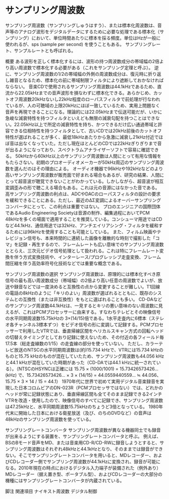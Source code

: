 # サンプリング周波数

サンプリング周波数（サンプリングしゅうはすう）、または標本化周波数は、音声等のアナログ波形をデジタルデータにするために必要な処理である標本化（サンプリング）において、単位時間あたりに標本を採る頻度。単位はHzが一般に使われるが、sps (sample per second) を使うこともある。
サンプリングレート、サンプルレートとも呼ばれる。

概要
ある波形を正しく標本化するには、波形の持つ周波数成分の帯域幅の2倍より高い周波数で標本化する必要がある（これをサンプリング定理と呼ぶ）。
逆に、サンプリング周波数の1/2の帯域幅の外側の周波数成分は、復元時に折り返し雑音となるため、標本化の前に帯域制限フィルタにより遮断しておかなければならない。
音楽CDで使用されるサンプリング周波数は44.1kHzであるため、直流から22.05kHzまでの音声波形を損なわずに標本化できる。あらかじめ、カットオフ周波数20kHzないし22kHz程度のローパスフィルタで前処理が行なわれているが、人の可聴域の上限20kHzにほぼ一致しているため、実用上問題なく音声を再現できることになる。理論的には22.05kHzまで伝送可能だが、いかに急峻な減衰特性を持つフィルタといえども無限の減衰勾配を持つことはできない。22.05kHz以上で所定の減衰特性を持ち、かつできるだけ広い通過帯域と許容できる位相特性を持つフィルタとして、古いCDでは20kHz前後のカットオフ特性が選ばれることが多く、最低18kHzあたりから急激に減衰し21kHz付近でほぼ音は出なくなっていた。ただし現在ほとんどのCDでは22kHzぎりぎりまで音が出るようになっており、スペクトラムアナライザーソフトで容易に確認できる。
50kHzから60kHz以上のサンプリング周波数は人間にとって有用な情報をもたらさない。初期のプロオーディオメーカーが50kHz周辺のサンプリング周波数を選んだのはその理由による。
オーディオ機器で96kHzや192kHzなどのより高いサンプリング周波数が販売面で好まれる場合もあるが、研究の結果、人間にとって超音波が聴覚できないことがわかっている。しかしながら、超音波が相互変調歪みの形で聴こえる場合もある。これは元の音源にはなかった音である。
高サンプリング周波数の利点は、ADCやDACのローパスフィルタの設計の要求を緩和できることにある。ただし、最近のΔΣ変調によるオーバーサンプリングコンバータにとって、この利点は重要ではない。
プロのエンジニアの国際団体であるAudio Engineering Societyは音源の制作、編集過程においてPCM 48kHzを多くの場面で適用することを推奨している。コンシューマ用途ではCDなど44.1kHz、通信用途では32kHz、アンチエイリアシング・フィルタを緩和するためには96kHzを使用することも可能としている。
また、フィルム映画やテレビジョン信号も、本来時間的に連続した画像を離散的な時刻で撮影した「コマ」を記録・再生するので、フレームレートも広い意味でのサンプリング周波数ととらえ、三次元ビデオ信号処理として扱われる。これは特にフレームレート変換を伴う方式変換技術や、インターレース/プログレッシブ走査変換、フレーム間圧縮を伴う高効率符号化技術などでは重要な概念である。

サンプリング周波数の選択
サンプリング周波数は、原理的には標本化すべき原信号の最も高い周波数成分（帯域幅）の2倍より高い任意の周波数でよいが、放送や録音などでは一度決めると互換性の点から変更することが難しい。T1回線の電話の8kHzのように「キリのよい」周波数が選ばれるとともに、既存のシステムとの互換性（または非互換性）をもとに選ばれることも多い。
CD-DAなどのサンプリング周波数44.1kHzは、一見するとキリの悪い意味のない周波数に見えるが、これはPCMプロセッサーに由来する。すなわちテレビとその映像信号の水平同期周波数15.75kHzの 3×(14/15)倍である。1水平走査内に6標本（ステレオ各チャンネル3標本ずつ）をビデオ信号の形に変調して記録する。PCMプロセッサーで利用したVTRでは、垂直帰線区間をヘリカルスキャン方式の回転ヘッドの切替えタイミングとしており記録に使えないため、その付近の各フィールド毎17.5本（総走査線数の1/15）の走査線の部分を使っていない。
ただし、カラーテレビ放送のNTSCの水平同期周波数は(約)15.734 kHzで、VTRには15.734 kHzのものと15.75 kHzのものが混在していたため、サンプリング周波数も44.056 kHzと44.1 kHzが混在していた時期があった（CD-DAでは44.1 kHzに統一されている）。（NTSCのHSYNCは正確には 15.75 × (1000/1001) = 15.73426573426...(kHz) で、15.73426573426... × 3 × (14/15) = 44.0559440559... ≒ 44.056、15.75 × 3 × 14 / 15 = 44.1）
1970年代に世界で初めて実用デジタル音楽録音を実現した日本コロムビアのDN-023R（PCMプロセッサではない）では、どれかのヘッドが常に記録状態にあり、垂直帰線区間も全てそのまま記録できる2インチVTRを改造・使用したので、映像信号のすべてに記録でき、サンプリング周波数は47.25kHzと、水平同期周波数15.75kHzのちょうど3倍となっている。
1980年代末に開始した日本における衛星放送（及び、のちのDVDなど）の音声は48kHzのサンプリング周波数を使っている。

サンプリングレートコンバータ
サンプリング周波数が異なる機器同士でも録音が出来るようにする装置を、サンプリングレートコンバータと呼ぶ。
例えば、BSのBモード音声をMD、または音楽用CD-R/CD-RWに録音しようとすると、サンプリング周波数はそれぞれ48kHzと44.1kHzとなり、そのままでは録音ができない。そこでサンプリングレートコンバータを用いると、MDレコーダー、およびCDレコーダー側でサンプリング周波数が44.1kHzに変換され、録音が可能になる。2010年現在の時点におけるデジタル入力端子が装備された（例外あり）MDレコーダー（据え置き型、ポータブル型）、およびCDレコーダーの大部分の機種にはサンプリングレートコンバータが内蔵されている。

脚注
関連項目
ナイキスト周波数
デジタル制御